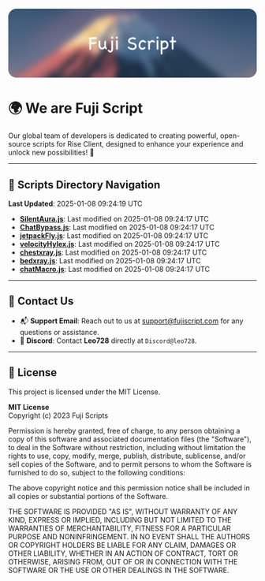 ![Banner](.github/b.webp)

# 🌍 **We are Fuji Script**

Our global team of developers is dedicated to creating powerful, open-source scripts for Rise Client, designed to enhance your experience and unlock new possibilities! 🌟

---
<!-- SCRIPTS_NAVIGATION_START -->
## 📂 **Scripts Directory Navigation**

**Last Updated**: 2025-01-08 09:24:19 UTC

- **[SilentAura.js](scripts/SilentAura.js)**: Last modified on 2025-01-08 09:24:17 UTC
- **[ChatBypass.js](scripts/ChatBypass.js)**: Last modified on 2025-01-08 09:24:17 UTC
- **[jetpackFly.js](scripts/jetpackFly.js)**: Last modified on 2025-01-08 09:24:17 UTC
- **[velocityHylex.js](scripts/velocityHylex.js)**: Last modified on 2025-01-08 09:24:17 UTC
- **[chestxray.js](scripts/chestxray.js)**: Last modified on 2025-01-08 09:24:17 UTC
- **[bedxray.js](scripts/bedxray.js)**: Last modified on 2025-01-08 09:24:17 UTC
- **[chatMacro.js](scripts/chatMacro.js)**: Last modified on 2025-01-08 09:24:17 UTC

<!-- SCRIPTS_NAVIGATION_END -->

---

## 💬 **Contact Us**  
- 📬 **Support Email**: Reach out to us at [support@fujiscript.com](mailto:support@fujiscript.com) for any questions or assistance.  
- 💬 **Discord**: Contact **Leo728** directly at `Discord@leo728`.

---

## 📜 **License**

This project is licensed under the MIT License.  

**MIT License**  
Copyright (c) 2023 Fuji Scripts  

Permission is hereby granted, free of charge, to any person obtaining a copy of this software and associated documentation files (the "Software"), to deal in the Software without restriction, including without limitation the rights to use, copy, modify, merge, publish, distribute, sublicense, and/or sell copies of the Software, and to permit persons to whom the Software is furnished to do so, subject to the following conditions:  

The above copyright notice and this permission notice shall be included in all copies or substantial portions of the Software.  

THE SOFTWARE IS PROVIDED "AS IS", WITHOUT WARRANTY OF ANY KIND, EXPRESS OR IMPLIED, INCLUDING BUT NOT LIMITED TO THE WARRANTIES OF MERCHANTABILITY, FITNESS FOR A PARTICULAR PURPOSE AND NONINFRINGEMENT. IN NO EVENT SHALL THE AUTHORS OR COPYRIGHT HOLDERS BE LIABLE FOR ANY CLAIM, DAMAGES OR OTHER LIABILITY, WHETHER IN AN ACTION OF CONTRACT, TORT OR OTHERWISE, ARISING FROM, OUT OF OR IN CONNECTION WITH THE SOFTWARE OR THE USE OR OTHER DEALINGS IN THE SOFTWARE.  
